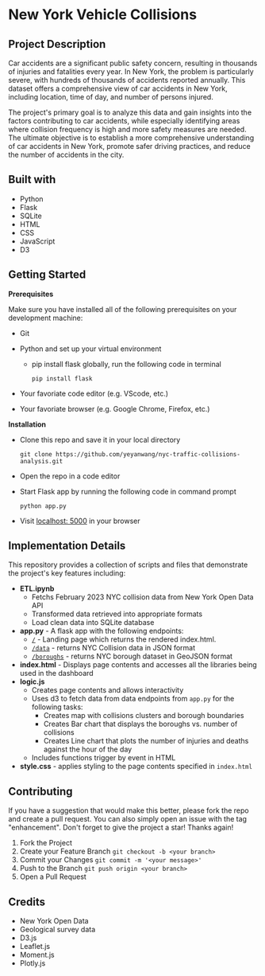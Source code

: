 # New York Vehicle Collisions

## Project Description 

Car accidents are a significant public safety concern, resulting in thousands of injuries and fatalities every year. In New York, the problem is particularly severe, with hundreds of thousands of accidents reported annually. This dataset offers a comprehensive view of car accidents in New York, including location, time of day, and number of persons injured.

The project's primary goal is to analyze this data and gain insights into the factors contributing to car accidents, while especially identifying areas where collision frequency is high and more safety measures are needed. The ultimate objective is to establish a more comprehensive understanding of car accidents in New York, promote safer driving practices, and reduce the number of accidents in the city.

## Built with
- Python
- Flask
- SQLite
- HTML
- CSS
- JavaScript
- D3

## Getting Started
**Prerequisites**

Make sure you have installed all of the following prerequisites on your development machine:
- Git 
- Python and set up your virtual environment 
    - pip install flask globally, run the following code in terminal
    
        `pip install flask `
        
- Your favoriate code editor (e.g. VScode, etc.)
- Your favoriate browser (e.g. Google Chrome, Firefox, etc.)


**Installation**
- Clone this repo and save it in your local directory 

    `git clone https://github.com/yeyanwang/nyc-traffic-collisions-analysis.git`

- Open the repo in a code editor 
- Start Flask app by running the following code in command prompt

    `python app.py`
    
- Visit [localhost: 5000](http://localhost:5000/) in your browser


## Implementation Details
This repository provides a collection of scripts and files that demonstrate the project's key features including:

- **ETL.ipynb** 
    - Fetchs February 2023 NYC collision data from New York Open Data API
    - Transformed data retrieved into appropriate formats
    - Load clean data into SQLite database
- **app.py** - A flask app with the following endpoints: 
    - [`/`](http://localhost:5000/)  - Landing page which returns the rendered index.html.
    - [`/data`](http://127.0.0.1:5000/data) - returns NYC Collision data in JSON format
    - [`/boroughs`](http://127.0.0.1:5000/boroughs) - returns NYC borough dataset in GeoJSON format
- **index.html** - Displays page contents and accesses all the libraries being used in the dashboard
- **logic.js** 
    - Creates page contents and allows interactivity
    - Uses d3 to fetch data from data endpoints from `app.py` for the following tasks:
        - Creates map with collisions clusters and borough boundaries
        - Creates Bar chart that displays the boroughs vs. number of collisions
        - Creates Line chart that plots the number of injuries and deaths against the hour of the day
    - Includes functions trigger by event in HTML
- **style.css** - applies styling to the page contents specified in `index.html`

## Contributing 
If you have a suggestion that would make this better, please fork the repo and create a pull request. You can also simply open an issue with the tag "enhancement". Don't forget to give the project a star! Thanks again!

1. Fork the Project
2. Create your Feature Branch `git checkout -b <your branch>`
3. Commit your Changes `git commit -m '<your message>'`
4. Push to the Branch `git push origin <your branch>`
5. Open a Pull Request

## Credits
- New York Open Data 
- Geological survey data
- D3.js 
- Leaflet.js
- Moment.js
- Plotly.js
